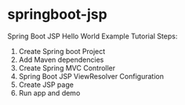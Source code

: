 # springboot-jsp

Spring Boot JSP Hello World Example Tutorial
Steps:
1.	Create Spring boot Project
2.	Add Maven dependencies
3.	Create Spring MVC Controller
4.	Spring Boot JSP ViewResolver Configuration 
5.	Create JSP page
6.	Run app and demo
